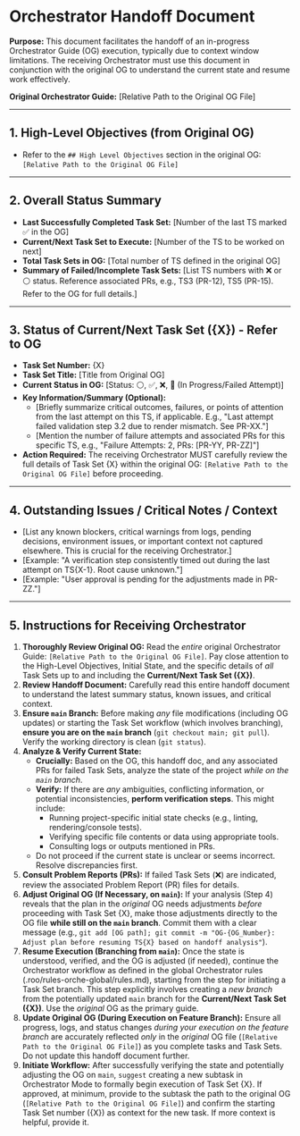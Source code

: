 # Orchestrator Handoff Document

**Purpose:** This document facilitates the handoff of an in-progress Orchestrator Guide (OG) execution, typically due to context window limitations. The receiving Orchestrator must use this document in conjunction with the original OG to understand the current state and resume work effectively.

**Original Orchestrator Guide:** [Relative Path to the Original OG File]

---

## 1. High-Level Objectives (from Original OG)

*   Refer to the `## High Level Objectives` section in the original OG: `[Relative Path to the Original OG File]`

---

## 2. Overall Status Summary

*   **Last Successfully Completed Task Set:** [Number of the last TS marked ✅ in the OG]
*   **Current/Next Task Set to Execute:** [Number of the TS to be worked on next]
*   **Total Task Sets in OG:** [Total number of TS defined in the original OG]
*   **Summary of Failed/Incomplete Task Sets:** [List TS numbers with ❌ or ⚪ status. Reference associated PRs, e.g., TS3 (PR-12), TS5 (PR-15). Refer to the OG for full details.]

---

## 3. Status of Current/Next Task Set ({X}) - Refer to OG

*   **Task Set Number:** {X}
*   **Task Set Title:** [Title from Original OG]
*   **Current Status in OG:** [Status: ⚪, ✅, ❌, 🚧 (In Progress/Failed Attempt)]
*   **Key Information/Summary (Optional):**
    *   [Briefly summarize critical outcomes, failures, or points of attention from the last attempt on this TS, if applicable. E.g., "Last attempt failed validation step 3.2 due to render mismatch. See PR-XX."]
    *   [Mention the number of failure attempts and associated PRs for this specific TS, e.g., "Failure Attempts: 2, PRs: [PR-YY, PR-ZZ]"]
*   **Action Required:** The receiving Orchestrator MUST carefully review the full details of Task Set {X} within the original OG: `[Relative Path to the Original OG File]` before proceeding.

---

## 4. Outstanding Issues / Critical Notes / Context

*   [List any known blockers, critical warnings from logs, pending decisions, environment issues, or important context not captured elsewhere. This is crucial for the receiving Orchestrator.]
*   [Example: "A verification step consistently timed out during the last attempt on TS{X-1}. Root cause unknown."]
*   [Example: "User approval is pending for the adjustments made in PR-ZZ."]

---

## 5. Instructions for Receiving Orchestrator

1.  **Thoroughly Review Original OG:** Read the *entire* original Orchestrator Guide: `[Relative Path to the Original OG File]`. Pay close attention to the High-Level Objectives, Initial State, and the specific details of *all* Task Sets up to and including the **Current/Next Task Set ({X})**.
2.  **Review Handoff Document:** Carefully read this entire handoff document to understand the latest summary status, known issues, and critical context.
3.  **Ensure `main` Branch:** Before making *any* file modifications (including OG updates) or starting the Task Set workflow (which involves branching), **ensure you are on the `main` branch** (`git checkout main; git pull`). Verify the working directory is clean (`git status`).
4.  **Analyze & Verify Current State:**
    *   **Crucially:** Based on the OG, this handoff doc, and any associated PRs for failed Task Sets, analyze the state of the project *while on the `main` branch*.
    *   **Verify:** If there are *any* ambiguities, conflicting information, or potential inconsistencies, **perform verification steps**. This might include:
        *   Running project-specific initial state checks (e.g., linting, rendering/console tests).
        *   Verifying specific file contents or data using appropriate tools.
        *   Consulting logs or outputs mentioned in PRs.
    *   Do not proceed if the current state is unclear or seems incorrect. Resolve discrepancies first.
5.  **Consult Problem Reports (PRs):** If failed Task Sets (❌) are indicated, review the associated Problem Report (PR) files for details.
6.  **Adjust Original OG (If Necessary, on `main`):** If your analysis (Step 4) reveals that the plan in the *original* OG needs adjustments *before* proceeding with Task Set {X}, make those adjustments directly to the OG file **while still on the `main` branch**. Commit them with a clear message (e.g., `git add [OG path]; git commit -m "OG-{OG_Number}: Adjust plan before resuming TS{X} based on handoff analysis"`).
7.  **Resume Execution (Branching from `main`):** Once the state is understood, verified, and the OG is adjusted (if needed), continue the Orchestrator workflow as defined in the global Orchestrator rules (.roo/rules-orche-global/rules.md), starting from the step for initiating a Task Set branch. This step explicitly involves creating a *new branch* from the potentially updated `main` branch for the **Current/Next Task Set ({X})**. Use the *original* OG as the primary guide.
8.  **Update Original OG (During Execution on Feature Branch):** Ensure all progress, logs, and status changes *during your execution on the feature branch* are accurately reflected *only* in the *original* OG file (`[Relative Path to the Original OG File]`) as you complete tasks and Task Sets. Do not update this handoff document further.
9.  **Initiate Workflow:** After successfully verifying the state and potentially adjusting the OG on `main`, `suggest` creating a new subtask in Orchestrator Mode to formally begin execution of Task Set {X}. If approved, at minimum, provide to the subtask the path to the original OG (`[Relative Path to the Original OG File]`) and confirm the starting Task Set number ({X}) as context for the new task. If more context is helpful, provide it.